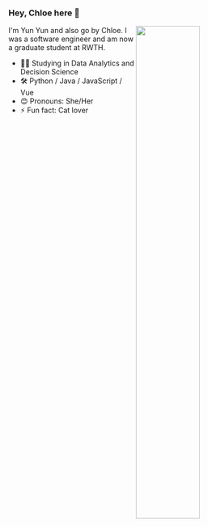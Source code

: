 ### Hey, Chloe here 👋

[<img align="right" width="50%" src="https://github-readme-stats.vercel.app/api/top-langs/?username=yunyunyan&layout=compact">](https://github.com/yunyunyang/github-readme-stats)


I'm Yun Yun and also go by Chloe. I was a software engineer and am now a graduate student at RWTH.

- 👩‍🎓 Studying in Data Analytics and Decision Science
- 🛠 Python / Java / JavaScript / Vue
- 😊 Pronouns: She/Her
- ⚡ Fun fact: Cat lover

<!--
**yunyunyang/yunyunyang** is a ✨ _special_ ✨ repository because its `README.md` (this file) appears on your GitHub profile.

Here are some ideas to get you started:

- 🔭 I’m currently working on ...
- 🌱 I’m currently learning ...
- 👯 I’m looking to collaborate on ...
- 🤔 I’m looking for help with ...
- 💬 Ask me about ...
- 📫 How to reach me: ...
- 😄 Pronouns: ...
- ⚡ Fun fact: ...
-->

